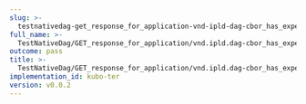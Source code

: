 ```yaml
---
slug: >-
  testnativedag-get_response_for_application-vnd-ipld-dag-cbor_has_expected_content-type-header_content-disposition
full_name: >-
  TestNativeDag/GET_response_for_application/vnd.ipld.dag-cbor_has_expected_Content-Type/Header_Content-Disposition
outcome: pass
title: >-
  TestNativeDag/GET_response_for_application/vnd.ipld.dag-cbor_has_expected_Content-Type/Header_Content-Disposition
implementation_id: kubo-ter
version: v0.0.2
---
```


